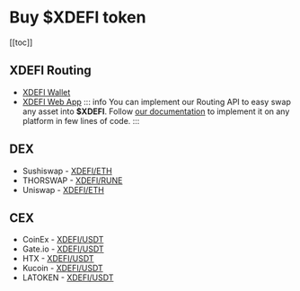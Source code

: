 # Buy $XDEFI token

[[toc]]

## XDEFI Routing

- [XDEFI Wallet](https://chrome.google.com/webstore/detail/xdefi-wallet/hmeobnfnfcmdkdcmlblgagmfpfboieaf)
- [XDEFI Web App](https://app.xdefi.io/)
  ::: info
  You can implement our Routing API to easy swap any asset into **$XDEFI**. Follow [our documentation](/routing/widget) to implement it on any platform in few lines of code.
  :::

## DEX

- Sushiswap - [XDEFI/ETH](https://app.sushi.com/swap?inputCurrency=ETH&outputCurrency=0x72B886d09C117654aB7dA13A14d603001dE0B777)
- THORSWAP - [XDEFI/RUNE](https://app.thorswap.finance/swap/THOR.RUNE_ETH.XDEFI-0x72b886d09c117654ab7da13a14d603001de0b777?sellAmount=0)
- Uniswap - [XDEFI/ETH](https://docs.xdefi.io/docs/usdxdefi-token/buy-usdxdefi)

## CEX

- CoinEx - [XDEFI/USDT](https://www.coinex.com/en/exchange?currency=USDT&dest=XDEFI)
- Gate.io - [XDEFI/USDT](https://www.gate.io/trade/XDEFI_USDT)
- HTX - [XDEFI/USDT](https://www.htx.com/en-us/trade/xdefi_usdt)
- Kucoin - [XDEFI/USDT](https://www.kucoin.com/trade/XDEFI-USDT)
- LATOKEN - [XDEFI/USDT](https://latoken.com/exchange/USDT-XDEFI)
